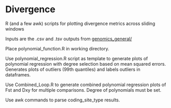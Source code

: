 # Divergence
R (and a few awk) scripts for plotting divergence metrics across sliding windows

Inputs are the .csv and .tsv outputs from [genomics_general/](https://github.com/simonhmartin/genomics_general)

Place polynomial_function.R in working directory. 

Use polynomial_regression.R script as template to generate plots of polynomial regression with degree selection based on mean squared errors. 
Generates plots of outliers (99th quantiles) and labels outliers in dataframes.

Use Combined_Loop.R to generate combined polynomial regression plots of Fst and Dxy for multiple comparisons. Degree of polynomials must be set.

Use awk commands to parse coding_site_type results. 
